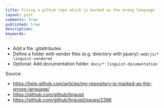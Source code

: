 ```yaml
---
title: Fixing a github repo which is marked as the wrong language
layout: post
comments: true
published: true
description: 
keywords: 
---
```


* Add a file .gitattributes
* Define a folder with vendor files (e.g. directory with jquery): `web/js/* linguist-vendored`
* Optional: Add documentation folder: `docs/* linguist-documentation`

Source: 
* https://help.github.com/articles/my-repository-is-marked-as-the-wrong-language/
* https://github.com/github/linguist
* https://github.com/github/linguist/issues/2396